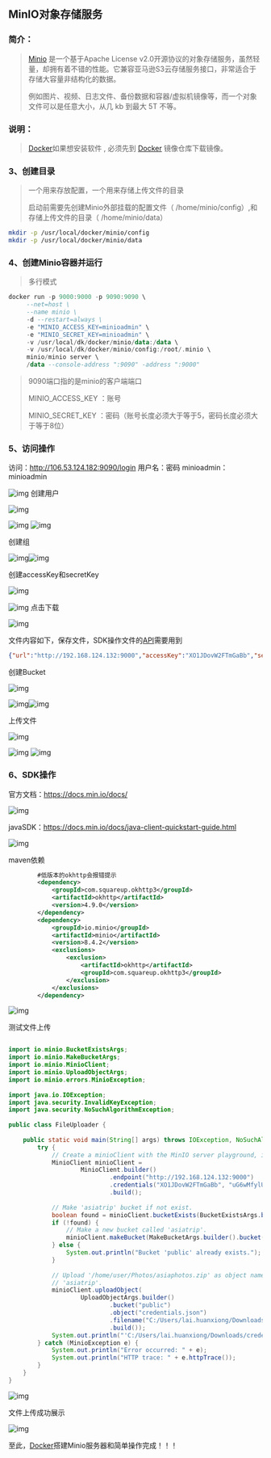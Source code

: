 ## MinIO对象存储服务

### 简介： 

> [Minio](https://so.csdn.net/so/search?q=Minio&spm=1001.2101.3001.7020) 是一个基于Apache License v2.0开源协议的对象存储服务，虽然轻量，却拥有着不错的性能。它兼容亚马逊S3云存储服务接口，非常适合于存储大容量非结构化的数据。 
>
> 例如图片、视频、日志文件、备份数据和容器/虚拟机镜像等，而一个对象文件可以是任意大小，从几 kb 到最大 5T 不等。

### 说明：

> [Docker](https://so.csdn.net/so/search?q=Docker&spm=1001.2101.3001.7020)如果想安装软件 , 必须先到 [Docker](https://so.csdn.net/so/search?q=Docker&spm=1001.2101.3001.7020) 镜像仓库下载镜像。

###  3、创建目录

> 一个用来存放配置，一个用来存储上传文件的目录
>
> 启动前需要先创建Minio外部挂载的配置文件（ /home/minio/config）,和存储上传文件的目录（ /home/minio/data）

```bash
mkdir -p /usr/local/docker/minio/config
mkdir -p /usr/local/docker/minio/data
```

###  4、创建Minio容器并运行

> 多行模式 

```haskell
docker run -p 9000:9000 -p 9090:9090 \
     --net=host \
     --name minio \
     -d --restart=always \
     -e "MINIO_ACCESS_KEY=minioadmin" \
     -e "MINIO_SECRET_KEY=minioadmin" \
     -v /usr/local/dk/docker/minio/data:/data \
     -v /usr/local/dk/docker/minio/config:/root/.minio \
     minio/minio server \
     /data --console-address ":9090" -address ":9000"
```

> 9090端口指的是minio的客户端端口
>
> MINIO_ACCESS_KEY ：账号
>
> MINIO_SECRET_KEY ：密码（账号长度必须大于等于5，密码长度必须大于等于8位）

###  5、访问操作

访问：http://106.53.124.182:9090/login 用户名：密码 minioadmin：minioadmin

![img](E:\Development\Typora\images\7347b1b75055440796d13a9396af56d2.png) 创建用户

![img](E:\Development\Typora\images\85d71387666f4c8eae7cf5d1377030e0.png)

![img](E:\Development\Typora\images\51df36c96dc243f486fee70a28cb2d0f.png) ![img](E:\Development\Typora\images\9e53f48a825e45b9aadb877d46fe7b30.png)

创建组

![img](E:\Development\Typora\images\8db2fcd2c58d4b818724b7fdedb801a1.png)![img](E:\Development\Typora\images\f3630549378843a0862835e3ac56b995.png)

创建accessKey和secretKey 

![img](E:\Development\Typora\images\7e45174f035d478eb2403ebc727cadf4.png)

![img](E:\Development\Typora\images\e3beea9516374cd9a282e5381a2a5339.png) 点击下载

![img](E:\Development\Typora\images\7a23b700366344daa14679d920591d12.png)

 文件内容如下，保存文件，SDK操作文件的[API](https://so.csdn.net/so/search?q=API&spm=1001.2101.3001.7020)需要用到

```json
{"url":"http://192.168.124.132:9000","accessKey":"XO1JDovW2FTmGaBb","secretKey":"uG6wMfylUnOVH5WzwxqnldOWw2dMshNX","api":"s3v4","path":"auto"}
```

创建Bucket

![img](E:\Development\Typora\images\1a434159f1c54d9fbaf6cef41d8d83e4.png)

![img](E:\Development\Typora\images\4c90c360157740019aabac2cef1e649d.png)![img](E:\Development\Typora\images\76e1bd28a0fd42bfa10621bd4ebf7010.png)

上传文件

![img](E:\Development\Typora\images\58986f3a0d4142d18eee98b3cbf37459.png)

![img](E:\Development\Typora\images\6dd2bf16650a48b9b287dc40f2d047bc.png) ![img](E:\Development\Typora\images\c429a4ebb28346558f03a900d9a93aeb.png)

###  6、SDK操作

官方文档：https://docs.min.io/docs/

![img](E:\Development\Typora\images\c63ec4bb5a0d42e69995eaf05f38c900.png)

 javaSDK：https://docs.min.io/docs/java-client-quickstart-guide.html

![img](E:\Development\Typora\images\fbb290153ad440c685a0b71c7beb73d2.png)

 maven依赖

```xml
        #低版本的okhttp会报错提示
        <dependency>
            <groupId>com.squareup.okhttp3</groupId>
            <artifactId>okhttp</artifactId>
            <version>4.9.0</version>
        </dependency>
        <dependency>
            <groupId>io.minio</groupId>
            <artifactId>minio</artifactId>
            <version>8.4.2</version>
            <exclusions>
                <exclusion>
                    <artifactId>okhttp</artifactId>
                    <groupId>com.squareup.okhttp3</groupId>
                </exclusion>
            </exclusions>
        </dependency>
```

![img](E:\Development\Typora\images\b1c21dff2b0544f6b0f5dfd820cfe324.png)

测试文件上传 

```java

import io.minio.BucketExistsArgs;
import io.minio.MakeBucketArgs;
import io.minio.MinioClient;
import io.minio.UploadObjectArgs;
import io.minio.errors.MinioException;
 
import java.io.IOException;
import java.security.InvalidKeyException;
import java.security.NoSuchAlgorithmException;
 
public class FileUploader {
 
    public static void main(String[] args) throws IOException, NoSuchAlgorithmException, InvalidKeyException {
        try {
            // Create a minioClient with the MinIO server playground, its access key and secret key.
            MinioClient minioClient =
                    MinioClient.builder()
                            .endpoint("http://192.168.124.132:9000")
                            .credentials("XO1JDovW2FTmGaBb", "uG6wMfylUnOVH5WzwxqnldOWw2dMshNX")
                            .build();
 
            // Make 'asiatrip' bucket if not exist.
            boolean found = minioClient.bucketExists(BucketExistsArgs.builder().bucket("public").build());
            if (!found) {
                // Make a new bucket called 'asiatrip'.
                minioClient.makeBucket(MakeBucketArgs.builder().bucket("public").build());
            } else {
                System.out.println("Bucket 'public' already exists.");
            }
 
            // Upload '/home/user/Photos/asiaphotos.zip' as object name 'asiaphotos-2015.zip' to bucket
            // 'asiatrip'.
            minioClient.uploadObject(
                    UploadObjectArgs.builder()
                            .bucket("public")
                            .object("credentials.json")
                            .filename("C:/Users/lai.huanxiong/Downloads/credentials.json")
                            .build());
            System.out.println("'C:/Users/lai.huanxiong/Downloads/credentials.json' is successfully uploaded as " + "object 'credentials.json' to bucket 'public'.");
        } catch (MinioException e) {
            System.out.println("Error occurred: " + e);
            System.out.println("HTTP trace: " + e.httpTrace());
        }
    }
}
```

![img](E:\Development\Typora\images\3e55cf31a46d4c4aab03ebdb0ddc542d.png)

 文件上传成功展示

![img](E:\Development\Typora\images\6e5a403aad544764a442ac0da3a94cb4.png)

至此，[Docker](https://so.csdn.net/so/search?q=Docker&spm=1001.2101.3001.7020)搭建Minio服务器和简单操作完成！！！